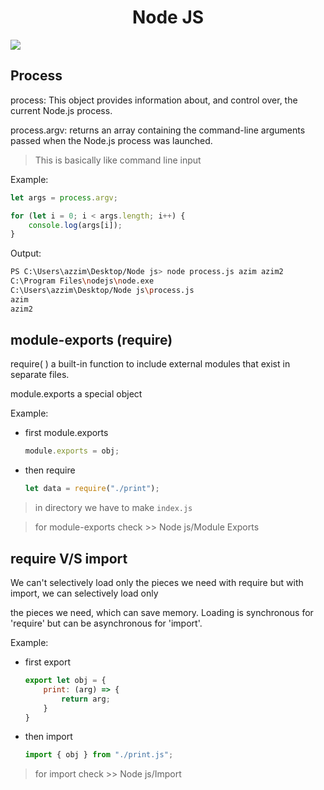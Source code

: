 <h1 align="center">Node JS</h1>

![](https://miro.medium.com/v2/resize:fit:1400/1*dJw_f9aVwuHM-OCMe-UMBg.jpeg)

## Process
process: This object provides information about, and control over, the current Node.js process.

process.argv: returns an array containing the command-line arguments passed when the Node.js process was launched.

> This is basically like command line input

Example:
```js
let args = process.argv;

for (let i = 0; i < args.length; i++) {
    console.log(args[i]);
}
```
Output:
```sh
PS C:\Users\azzim\Desktop/Node js> node process.js azim azim2  
C:\Program Files\nodejs\node.exe
C:\Users\azzim\Desktop/Node js\process.js
azim
azim2
```

## module-exports (require)

require( ) a built-in function to include external modules that exist in separate files.

module.exports a special object

Example:
* first module.exports
    ```js
    module.exports = obj;
    ```
* then require
  ```js
  let data = require("./print");
  ```

> in directory we have to make `index.js`

> for module-exports check >> Node js/Module Exports

## require V/S import

We can't selectively load only the pieces we need with require but with import, we can selectively load only

the pieces we need, which can save memory. Loading is synchronous for 'require' but can be asynchronous for 'import'.

Example:
* first export
    ```js
    export let obj = {
        print: (arg) => {
            return arg;
        }
    }
    ```
* then import
  ```js
  import { obj } from "./print.js";
  ```

> for import check >> Node js/Import